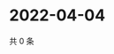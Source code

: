 # 2022-04-04

共 0 条

<!-- BEGIN WEIBO -->
<!-- 最后更新时间 Mon Apr 04 2022 22:20:40 GMT+0800 (China Standard Time) -->

<!-- END WEIBO -->
